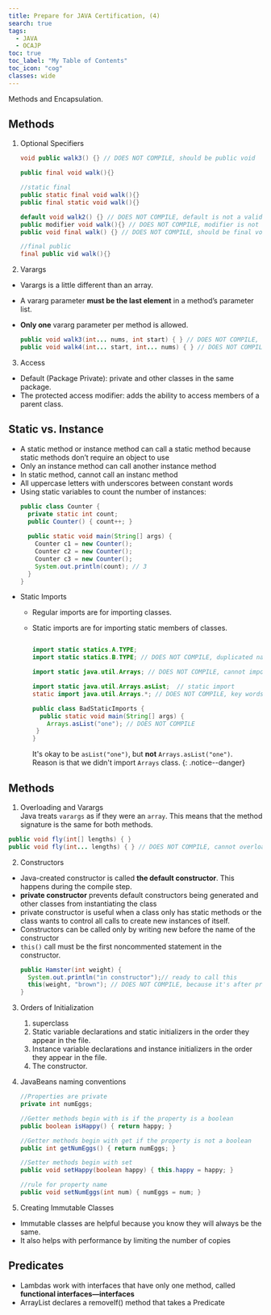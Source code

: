 ```yaml
---
title: Prepare for JAVA Certification, (4)
search: true
tags: 
  - JAVA
  - OCAJP
toc: true
toc_label: "My Table of Contents"
toc_icon: "cog"
classes: wide
---
```

Methods and Encapsulation.  

## Methods

1. Optional Specifiers

    ```java
    void public walk3() {} // DOES NOT COMPILE, should be public void
    
    public final void walk(){}
    
    //static final
    public static final void walk(){}
    public final static void walk(){}
    
    default void walk2() {} // DOES NOT COMPILE, default is not a valid access modifier
    public modifier void walk(){} // DOES NOT COMPILE, modifier is not a valid optional modifier
    public void final walk() {} // DOES NOT COMPILE, should be final void
    
    //final public
    final public vid walk(){}
    ```
2. Varargs
  - Varargs is a little different than an array.
  - A vararg parameter **must be the last element** in a method’s parameter list.
  - **Only one** vararg parameter per method is allowed.

    ```java
    public void walk3(int... nums, int start) { } // DOES NOT COMPILE, varargs goes last
    public void walk4(int... start, int... nums) { } // DOES NOT COMPILE, cannot have two varargs
    ```

3. Access
  - Default (Package Private): private and other classes in the same package.
  - The protected access modifier: adds the ability to access members of a parent class.
  
  
## Static vs. Instance
- A static method or instance method can call a static method because static methods don’t require an object to use
- Only an instance method can call another instance method
- In static method, cannot call an instanc method
- All uppercase letters with underscores between constant words
- Using static variables to count the number of instances:
  ```java
  public class Counter {
    private static int count; 
    public Counter() { count++; }
    
    public static void main(String[] args) { 
      Counter c1 = new Counter(); 
      Counter c2 = new Counter(); 
      Counter c3 = new Counter(); 
      System.out.println(count); // 3 
    }
  }
  ```
- Static Imports  
  - Regular imports are for importing classes.   
  - Static imports are for importing static members of classes.

    ```java
    
    import static statics.A.TYPE; 
    import static statics.B.TYPE; // DOES NOT COMPILE, duplicated name
    
    import static java.util.Arrays; // DOES NOT COMPILE, cannot import class
    
    import static java.util.Arrays.asList;  // static import
    static import java.util.Arrays.*; // DOES NOT COMPILE, key words: import statuc
    
    public class BadStaticImports { 
      public static void main(String[] args) { 
        Arrays.asList("one"); // DOES NOT COMPILE 
     }
    }
    ```

    It's okay to be `asList("one")`, but **not** `Arrays.asList("one")`.   
    Reason is that we didn't import `Arrays` class.
    {: .notice--danger}


## Methods

1. Overloading and Varargs  
    Java treats `varargs` as if they were an `array`. This means that the method signature is the same for both methods.
  ```java
  public void fly(int[] lengths) { } 
  public void fly(int... lengths) { } // DOES NOT COMPILE, cannot overload
  ```
2. Constructors
  - Java-created constructor is called **the default constructor**. This happens during the compile step.
  - **private constructor** prevents default constructors being generated and other classes from instantiating the class
  - private constructor is useful when a class only has static methods or the class wants to control all calls to create new instances of itself.
  - Constructors can be called only by writing new before the name of the constructor
  - `this()` call must be the first noncommented statement in the constructor.
    ```java
    public Hamster(int weight) { 
      System.out.println("in constructor");// ready to call this 
      this(weight, "brown"); // DOES NOT COMPILE, because it's after print
    }
    ```
    
3. Orders of Initialization
    1. superclass
    2. Static variable declarations and static initializers in the order they appear in the file.
    3. Instance variable declarations and instance initializers in the order they appear in the file.
    4. The constructor.

4. JavaBeans naming conventions

    ```java
    //Properties are private
    private int numEggs;
    
    //Getter methods begin with is if the property is a boolean
    public boolean isHappy() { return happy; }
    
    //Getter methods begin with get if the property is not a boolean
    public int getNumEggs() { return numEggs; }
    
    //Setter methods begin with set
    public void setHappy(boolean happy) { this.happy = happy; }
    
    //rule for property name
    public void setNumEggs(int num) { numEggs = num; }
    ```

5. Creating Immutable Classes
  - Immutable classes are helpful because you know they will always be the same.
  - It also helps with performance by limiting the number of copies

## Predicates
- Lambdas work with interfaces that have only one method, called **functional interfaces—interfaces**
- ArrayList declares a removeIf() method that takes a Predicate